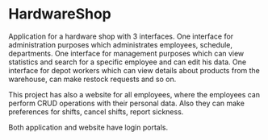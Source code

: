 # HardwareShop
Application for a hardware shop with 3 interfaces. 
One interface for administration purposes which administrates employees, schedule, departments.
One interface for management purposes which can view statistics and search for a specific employee and can edit his data.
One interface for depot workers which can view details about products from the warehouse, can make restock requests and so on.

This project has also a website for all employees, where the employees can perform CRUD operations with their personal data. Also they can make preferences for shifts, cancel shifts, report sickness.

Both application and website have login portals.

